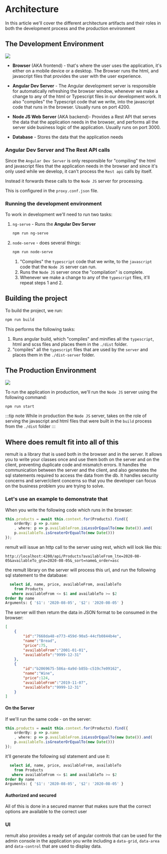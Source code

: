 # Architecture

In this article we'll cover the different architecture artifacts and their roles in both the development process and the production environment

## The Development Environment
![](/development-architecture.png)

* **Browser** (AKA frontend) - that's where the user uses the application, it's either on a mobile device or a desktop. The Browser runs the html, and javascript files that provides the user with the user experience. 

* **Angular Dev Server** - The Angular development server is responsible for automatically refreshing the browser window, whenever we make a change to any of the html or Typescript files in our development work. It also "compiles" the Typescript code that we write, into the javascript code that runs in the browser. Usually runs on port 4200.

* **Node JS Web Server** (AKA backend)- Provides a Rest API that serves the data that the application needs in the browser, and performs all the server side business logic of the application. Usually runs on port 3000.

* **Database** - Stores the data that the application needs

### Angular Dev Server and The Rest API calls

Since the `Angular Dev Server` is only responsible for "compiling" the html and javascript files that the application needs in the browser and since it's only used while we develop, it can't process the `Rest api` calls by itself.

Instead it forwards these calls to the `Node JS` server for processing.

This is configured in the `proxy.conf.json` file.


### Running the development environment
To work in development we'll need to run two tasks:
1. `ng-serve` - Runs the **Angular Dev Server**
    ```sh
    npm run ng-serve
    ```
2. `node-serve` - does several things:
    ```sh
    npm run node-serve
    ```
    1. "Compiles" the `typescript` code that we write, to the `javascript` code that the `Node JS` server can run. 
    2. Runs the `Node JS` server once the "compilation" is complete.
    3. Whenever we make a change to any of the `typescript` files, it'll repeat steps 1 and 2.
    

## Building the project
To build the project, we run:
```sh
npm run build
```
This performs the following tasks:
1. Runs angular build, which "compiles" and minifies all the `typescript`, html and scss files and places them in the `./dist` folder.
2. "compiles" all the `typescript` files that are used by the `server` and places them in the `./dist-server` folder.

## The Production Environment
![](/production-architecture.png) 

To run the application in production, we'll run the `Node JS` server using the following command:
```sh
npm run start
```
:::tip note
While in production the `Node JS` server, takes on the role of serving the javascript and html files that were built in the `build` process from the `./dist` folder
:::

## Where does remult fit into all of this
remult is a library that is used both in the browser and in the server. It allows you to write your classes once and use them both on the server and on the client, preventing duplicate code and mismatch errors.
It handles the communication between the server and the client, and also generates the sql statements required to access the data from the db.
It handles security concerns and server/client concerns so that you the developer can focus on the business problem you are trying to solve.

### Let's use an example to demonstrate that

When you write the following code which runs in the browser:
```ts
this.products = await this.context.for(Products).find({
    orderBy: p => p.name
    , where: p => p.availableFrom.isLessOrEqualTo(new Date()).and(
    p.availableTo.isGreaterOrEqualTo(new Date()))
});
```
remult will issue an http call to the server using rest, which will look like this:
```url
http://localhost:4200/api/Products?availableFrom_lte=2020-08-05&availableTo_gte=2020-08-05&_sort=name&_order=asc
```

the remult library on the server will process this url, and run the following sql statement to the database:
```sql
  select id, name, price, availableFrom, availableTo 
    from Products 
   where availableFrom <= $1 and availableTo >= $2 
Order By name
Arguments: { '$1': '2020-08-05', '$2': '2020-08-05' }
```

The server will then return the data in JSON format to be consumed in the browser:
```JSON
[
    {
        "id":"7668da48-e773-459d-90a5-44cfb0844b4e",
        "name":"Bread",
        "price":75,
        "availableFrom":"2001-01-01",
        "availableTo":"9999-12-31"
    },
    {
        "id":"b2069675-586a-4a9d-b85b-c519c7e09162",
        "name":"Wine",
        "price":124,
        "availableFrom":"2019-11-07",
        "availableTo":"9999-12-31"
    }
]
```
#### On the Server
If we'll run the same code - on the server:
```ts
this.products = await this.context.for(Products).find({
    orderBy: p => p.name
    , where: p => p.availableFrom.isLessOrEqualTo(new Date()).and(
    p.availableTo.isGreaterOrEqualTo(new Date()))
});
```

it'll generate the following sql statement and use it:
```sql
  select id, name, price, availableFrom, availableTo 
    from Products 
   where availableFrom <= $1 and availableTo >= $2 
Order By name
Arguments: { '$1': '2020-08-05', '$2': '2020-08-05' }
```

#### Authorized and secured
All of this is done in a secured manner that makes sure that the correct options are available to the correct user

### UI
remult also provides a ready set of angular controls that can be used for the admin console in the application you write including a `data-grid`, `data-area` and `data-control` that are used to display data.
